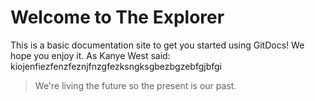 # Welcome to The Explorer

This is a basic documentation site to get you started using GitDocs! We hope you enjoy it.
As Kanye West said:
kiojenfiezfenzfeznjfnzgfezksngksgbezbgzebfgjbfgi

> We're living the future so
> the present is our past.